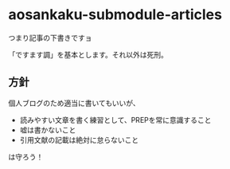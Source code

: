 # aosankaku-submodule-articles

つまり記事の下書きですョ

「ですます調」を基本とします。それ以外は死刑。

## 方針

個人ブログのため適当に書いてもいいが、

- 読みやすい文章を書く練習として、PREPを常に意識すること
- 嘘は書かないこと
- 引用文献の記載は絶対に怠らないこと

は守ろう！
